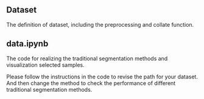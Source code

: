 
## Dataset
The definition of dataset, including the preprocessing and collate function.

## data.ipynb

The code for realizing the traditional segmentation methods and visualization selected samples.

Please follow the instructions in the code to revise the path for your dataset. And then change the method to check the performance of different traditional segmentation methods.